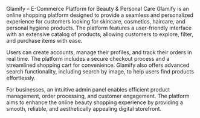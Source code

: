 Glamify – E-Commerce Platform for Beauty & Personal Care
Glamify is an online shopping platform designed to provide a seamless and personalized experience for customers looking for skincare, cosmetics, haircare, and personal hygiene products. The platform features a user-friendly interface with an extensive catalog of products, allowing customers to explore, filter, and purchase items with ease.

Users can create accounts, manage their profiles, and track their orders in real time. The platform includes a secure checkout process and a streamlined shopping cart for convenience. Glamify also offers advanced search functionality, including search by image, to help users find products effortlessly.

For businesses, an intuitive admin panel enables efficient product management, order processing, and customer engagement. The platform aims to enhance the online beauty shopping experience by providing a smooth, reliable, and aesthetically appealing digital storefront.
